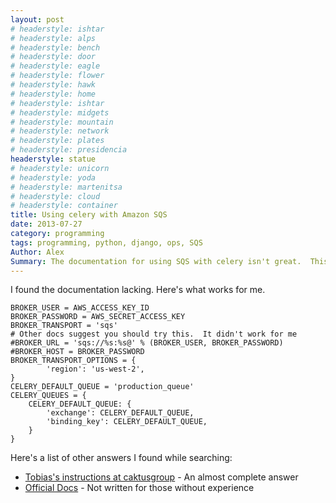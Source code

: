 ```yaml
---
layout: post
# headerstyle: ishtar
# headerstyle: alps
# headerstyle: bench
# headerstyle: door
# headerstyle: eagle
# headerstyle: flower
# headerstyle: hawk
# headerstyle: home
# headerstyle: ishtar
# headerstyle: midgets
# headerstyle: mountain
# headerstyle: network
# headerstyle: plates
# headerstyle: presidencia
headerstyle: statue
# headerstyle: unicorn
# headerstyle: yoda
# headerstyle: martenitsa
# headerstyle: cloud
# headerstyle: container
title: Using celery with Amazon SQS
date: 2013-07-27
category: programming
tags: programming, python, django, ops, SQS
Author: Alex
Summary: The documentation for using SQS with celery isn't great.  This post should help.
---
```


I found the documentation lacking.  Here's what works for me.

    BROKER_USER = AWS_ACCESS_KEY_ID
    BROKER_PASSWORD = AWS_SECRET_ACCESS_KEY
    BROKER_TRANSPORT = 'sqs'
    # Other docs suggest you should try this.  It didn't work for me
    #BROKER_URL = 'sqs://%s:%s@' % (BROKER_USER, BROKER_PASSWORD)
    #BROKER_HOST = BROKER_PASSWORD
    BROKER_TRANSPORT_OPTIONS = { 
            'region': 'us-west-2',
    }
    CELERY_DEFAULT_QUEUE = 'production_queue'
    CELERY_QUEUES = { 
        CELERY_DEFAULT_QUEUE: {
            'exchange': CELERY_DEFAULT_QUEUE,
            'binding_key': CELERY_DEFAULT_QUEUE,
        }
    }

Here's a list of other answers I found while searching:

* [Tobias's instructions at caktusgroup](http://www.caktusgroup.com/blog/2011/12/19/using-django-and-celery-amazon-sqs/) - An almost complete answer
* [Official Docs](http://docs.celeryproject.org/en/latest/getting-started/brokers/sqs.html) - Not written for those without experience
